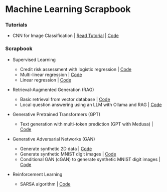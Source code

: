 # Machine Learning Scrapbook  

### Tutorials
* CNN for Image Classification | [Read Tutorial](https://mlscrapbook.notion.site/Simple-Image-Classification-CNN-75f93ce38538498eb42287bf853a98fe) | [Code](tutorials/simple_cnn/cnn.ipynb)

### Scrapbook  
* Supervised Learning
    * Credit risk assessment with logistic regression | [Code](Supervised_Learning/logistic_regression.ipynb)
    * Multi-linear regression | [Code](Supervised_Learning/multi_linear_regression.ipynb)
    * Linear regression | [Code](Supervised_Learning/linear_regression.ipynb)

* Retrieval-Augmented Generation (RAG)  
    * Basic retrieval from vector database | [Code](RAG/basic_RAG/basic_retrieval.ipynb)
    * Local question answering using an LLM with Ollama and RAG | [Code](RAG/basic_RAG/basic_RAG.ipynb)

* Generative Pretrained Transformers (GPT) 
    * Text generation with multi-token prediction (GPT with Medusa) | [Code](GPT/GPT_with_Medusa_for_multitoken_prediction.ipynb)

* Generative Adversarial Networks (GAN)  
    * Generate synthetic 2D data | [Code](GANs/GAN_on_2D.ipynb)  
    * Generate synthetic MNIST digit images | [Code](GANs/GAN_on_digits.ipynb)
    * Conditional GAN (cGAN) to generate synthetic MNIST digit images | [Code](GANs/cGAN_on_digits.ipynb)

* Reinforcement Learning  
    * SARSA algorithm | [Code](RL/sarsa.ipynb)